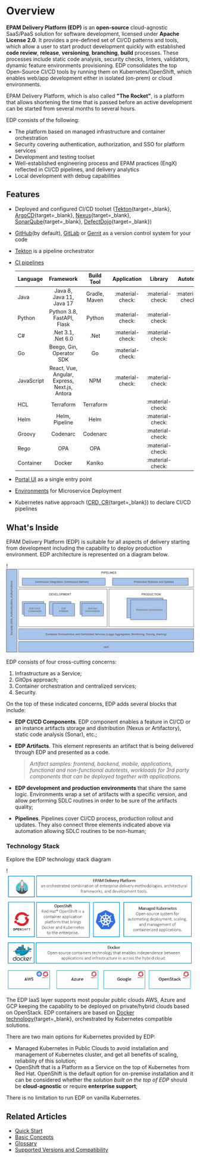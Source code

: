# Overview

**EPAM Delivery Platform (EDP)** is an **open-source** cloud-agnostic SaaS/PaaS solution for software development, licensed under **Apache License 2.0**. It provides a pre-defined set of CI/CD patterns and tools, which allow a user to start product development quickly with established **code review**, **release**, **versioning**, **branching**, **build** processes. These processes include static code analysis, security checks, linters, validators, dynamic feature environments provisioning. EDP consolidates the top Open-Source CI/CD tools by running them on Kubernetes/OpenShift, which enables web/app development either in isolated (on-prem) or cloud environments.

EPAM Delivery Platform, which is also called **"The Rocket"**, is a platform that allows shortening the time that is passed before an active development can be started from several months to several hours.

EDP consists of the following:

- The platform based on managed infrastructure and container orchestration
- Security covering authentication, authorization, and SSO for platform services
- Development and testing toolset
- Well-established engineering process and EPAM practices (EngX) reflected in CI/CD pipelines, and delivery analytics
- Local development with debug capabilities

## Features

- Deployed and configured CI/CD toolset ([Tekton](https://tekton.dev/){target=_blank}, [ArgoCD](https://argoproj.github.io/cd/){target=_blank}, [Nexus](https://help.sonatype.com/repomanager3){target=_blank}, [SonarQube](https://www.sonarqube.org/){target=_blank}, [DefectDojo](https://www.defectdojo.org/){target=_blank})
- [GitHub](https://about.gitlab.com/features/)(by default), [GitLab](https://about.gitlab.com/features/) or [Gerrit](https://www.gerritcodereview.com/) as a version control system for your code
- [Tekton](./operator-guide/install-tekton.md) is a pipeline orchestrator
- [CI pipelines](./user-guide/index.md)

  |Language|Framework|Build Tool|Application|Library|Autotest|
  |:-|:-:|:-:|:-:|:-:|:-:|
  |Java|Java 8, Java 11, Java 17|Gradle, Maven|:material-check:|:material-check:|:material-check:|
  |Python|Python 3.8, FastAPI, Flask|Python|:material-check:|:material-check:||
  |C#|.Net 3.1, .Net 6.0|.Net|:material-check:|:material-check:||
  |Go|Beego, Gin, Operator SDK|Go|:material-check:|||
  |JavaScript|React, Vue, Angular, Express, Next.js, Antora|NPM|:material-check:|:material-check:||
  |HCL|Terraform|Terraform||:material-check:||
  |Helm|Helm, Pipeline|Helm||:material-check:||
  |Groovy|Codenarc|Codenarc||:material-check:||
  |Rego|OPA|OPA||:material-check:||
  |Container|Docker|Kaniko||:material-check:||


- [Portal UI](./user-guide/index.md) as a single entry point
- [Environments](./user-guide/add-cd-pipeline.md) for Microservice Deployment
- Kubernetes native approach ([CRD, CR](https://kubernetes.io/docs/concepts/extend-kubernetes/api-extension/custom-resources/){target=_blank}) to declare CI/CD pipelines

## What's Inside

EPAM Delivery Platform (EDP) is suitable for all aspects of delivery starting from development including the capability to deploy production environment.
EDP architecture is represented on a diagram below.

!![Architecture](./assets/edp-context.png "Architecture")

EDP consists of four cross-cutting concerns:

1. Infrastructure as a Service;
2. GitOps approach;
3. Container orchestration and centralized services;
4. Security.

On the top of these indicated concerns, EDP adds several blocks that include:

- **EDP CI/CD Components**. EDP component enables a feature in CI/CD or an instance artifacts storage and distribution (Nexus or Artifactory), static code analysis (Sonar), etc.;
- **EDP Artifacts**. This element represents an artifact that is being delivered through EDP and presented as a code.

    >_Artifact samples: frontend, backend, mobile, applications, functional and non-functional autotests, workloads for 3rd party components that can be deployed together with applications._

- **EDP development and production environments** that share the same logic. Environments wrap a set of artifacts with a specific version, and allow performing SDLC routines in order to be sure of the artifacts quality;
- **Pipelines**. Pipelines cover CI/CD process, production rollout and updates. They also connect three elements indicated above via automation allowing SDLC routines to be non-human;

### Technology Stack

Explore the EDP technology stack diagram

!![Technology stack](./assets/edp_technology_stack.png "Technology stack")

The EDP IaaS layer supports most popular public clouds AWS, Azure and GCP keeping the capability to be deployed on private/hybrid clouds based on OpenStack.
EDP containers are based on [Docker technology](https://www.docker.com/){target=_blank}, orchestrated by Kubernetes compatible solutions.

There are two main options for Kubernetes provided by EDP:

- Managed Kubernetes in Public Clouds to avoid installation and management of Kubernetes cluster, and get all benefits of scaling, reliability of this solution;
- OpenShift that is a Platform as a Service on the top of Kubernetes from Red Hat. OpenShift is the default option for on-premise installation and it can be considered whether the _solution built on the top of EDP_ should be **cloud-agnostic** or require **enterprise support**;

There is no limitation to run EDP on vanilla Kubernetes.

## Related Articles

* [Quick Start](getting-started.md)
* [Basic Concepts](features.md)
* [Glossary](glossary.md)
* [Supported Versions and Compatibility](supported-versions.md)
